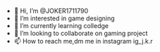 - 👋 Hi, I’m @JOKER1711790
- 👀 I’m interested in game designing
- 🌱 I’m currently learning colledge
- 💞️ I’m looking to collaborate on gaming project
- 📫 How to reach me,dm me in instagram ig_j.k.r 

<!---
JOKER1711790/JOKER1711790 is a ✨ special ✨ repository because its `README.md` (this file) appears on your GitHub profile.
You can click the Preview link to take a look at your changes.
--->
